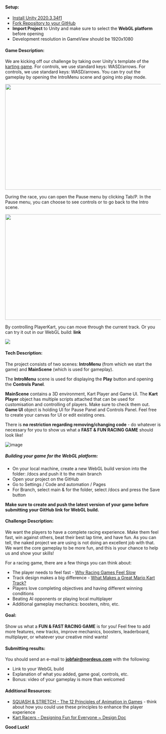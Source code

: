 <h4>Setup:</h4>

- [Install Unity 2020.3.34f1](https://unity3d.com/get-unity/download/archive)
- [Fork Repository to your GitHub](https://github.com/Nordeus/jobfair22-gamedev-challenge) 
- **Import Project** to Unity and make sure to select the **WebGL platform** before opening 
- Development resolution in GameView should be 1920x1080
 
<h4>Game Description:</h4>

We are kicking off our challenge by taking over Unity's template of the [karting game](https://assetstore.unity.com/packages/templates/karting-microgame-150956). For controls, we use standard keys: WASD/arrows. For controls, we use standard keys: WASD/arrows. You can try out the gameplay by opening the IntroMenu scene and going into play mode.

<img src="https://user-images.githubusercontent.com/18152364/199502978-6441e921-4973-4638-92b9-c55654e6cd04.png" width="600" height="341" />

During the race, you can open the Pause menu by clicking Tab/P. In the Pause menu, you can choose to see controls or to go back to the Intro scene. 

<img src="https://user-images.githubusercontent.com/18152364/199503244-acafb3ce-7040-4552-9efc-25af724b044b.png" width="600" height="341" />

By controlling PlayerKart, you can move through the current track. Or you can try it out in our WebGL build: **link**

![](https://github.com/Nordeus/jobfair22-gamedev-challenge/blob/main/gameplay.gif)

<h4>Tech Description:</h4> 

The project consists of two scenes: **IntroMenu** (from which we start the game) and **MainScene** (which is used for gameplay).

The **IntroMenu** scene is used for displaying the **Play** button and opening the **Controls Panel**. 

**MainScene** contains a 3D environment, Kart Player and Game UI. The **Kart Player** object has multiple scripts attached that can be used for customisation and controlling of players. Make sure to check them out. **Game UI** object is holding UI for Pause Panel and Controls Panel. Feel free to create your canvas for UI or edit existing ones. 

There is **no restriction regarding removing/changing code** - do whatever is necessary for you to show us what a **FAST & FUN RACING GAME** should look like! 

![image](https://user-images.githubusercontent.com/18152364/199521196-a5e84e78-836e-4cd9-9d63-684940962fd2.png)

<h5>Building your game for the WebGL platform:</h5>

- On your local machine, create a new WebGL build version into the folder: /docs and push it to the main branch
- Open your project on the GitHub
- Go to Settings / Code and automation / Pages
- For Branch, select main & for the folder, select /docs and press the Save button

**Make sure to create and push the latest version of your game before submitting your GitHub link for WebGL build.**  

<h4>Challenge Description:</h4> 

We want the players to have a complete racing experience. Make them feel fast, win against others, beat their best lap time, and have fun. As you can tell, the naked project we are using is not doing an excellent job with that. We want the core gameplay to be more fun, and this is your chance to help us and show your skills! 

For a racing game, there are a few things you can think about: 
- The player needs to feel fast - [Why Racing Games Feel Slow](https://www.youtube.com/watch?v=e9OriySqLjQ)
- Track design makes a big difference - [What Makes a Great Mario Kart Track?](https://www.youtube.com/watch?v=0ooVR2ghIpk)
- Players love completing objectives and having different winning conditions
- Beating AI opponents or playing local multiplayer
- Additional gameplay mechanics: boosters, nitro, etc.

<h4>Goal:</h4> 

Show us what a **FUN & FAST RACING GAME** is for you! Feel free to add more features, new tracks, improve mechanics, boosters, leaderboard, multiplayer, or whatever your creative mind wants! 

<h4>Submitting results:</h4> 

You should send an e-mail to **jobfair@nordeus.com** with the following:
- Link to your WebGL build
- Explanation of what you added, game goal, controls, etc.
- Bonus: video of your gameplay is more than welcomed 

<h4>Additional Resources:</h4> 

- [SQUASH & STRETCH - The 12 Principles of Animation in Games](https://www.youtube.com/watch?v=1kFRU_xBZnE&list=PLugegG07di3886WYN6u7v9BeBd0VFG3_J&index=2) - think about how you could use these principles to enhance the player experience
- [Kart Racers - Designing Fun for Everyone ~ Design Doc](https://www.youtube.com/watch?v=P8S176RmRJg)	


**Good Luck!**
